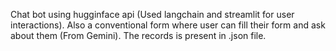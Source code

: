 Chat bot using hugginface api (Used langchain and streamlit for user interactions). 
Also a conventional form where user can fill their form and ask about them (From Gemini). 
The records is present in .json file.
